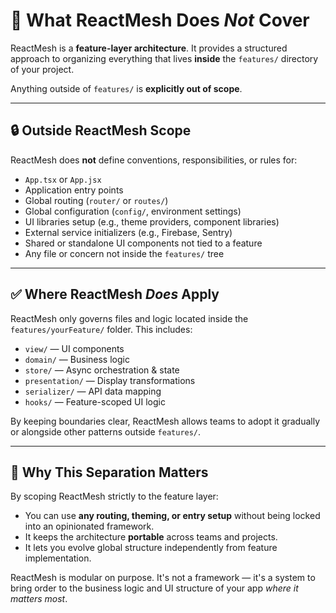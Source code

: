 # 🚫 What ReactMesh Does *Not* Cover

ReactMesh is a **feature-layer architecture**. It provides a structured approach to organizing everything that lives **inside** the `features/` directory of your project.

Anything outside of `features/` is **explicitly out of scope**.

---

## 🔒 Outside ReactMesh Scope

ReactMesh does **not** define conventions, responsibilities, or rules for:

* `App.tsx` or `App.jsx`
* Application entry points
* Global routing (`router/` or `routes/`)
* Global configuration (`config/`, environment settings)
* UI libraries setup (e.g., theme providers, component libraries)
* External service initializers (e.g., Firebase, Sentry)
* Shared or standalone UI components not tied to a feature
* Any file or concern not inside the `features/` tree

---

## ✅ Where ReactMesh *Does* Apply

ReactMesh only governs files and logic located inside the `features/yourFeature/` folder. This includes:

* `view/` — UI components
* `domain/` — Business logic
* `store/` — Async orchestration & state
* `presentation/` — Display transformations
* `serializer/` — API data mapping
* `hooks/` — Feature-scoped UI logic

By keeping boundaries clear, ReactMesh allows teams to adopt it gradually or alongside other patterns outside `features/`.

---

## 🧠 Why This Separation Matters

By scoping ReactMesh strictly to the feature layer:

* You can use **any routing, theming, or entry setup** without being locked into an opinionated framework.
* It keeps the architecture **portable** across teams and projects.
* It lets you evolve global structure independently from feature implementation.

ReactMesh is modular on purpose. It's not a framework — it's a system to bring order to the business logic and UI structure of your app *where it matters most*.
